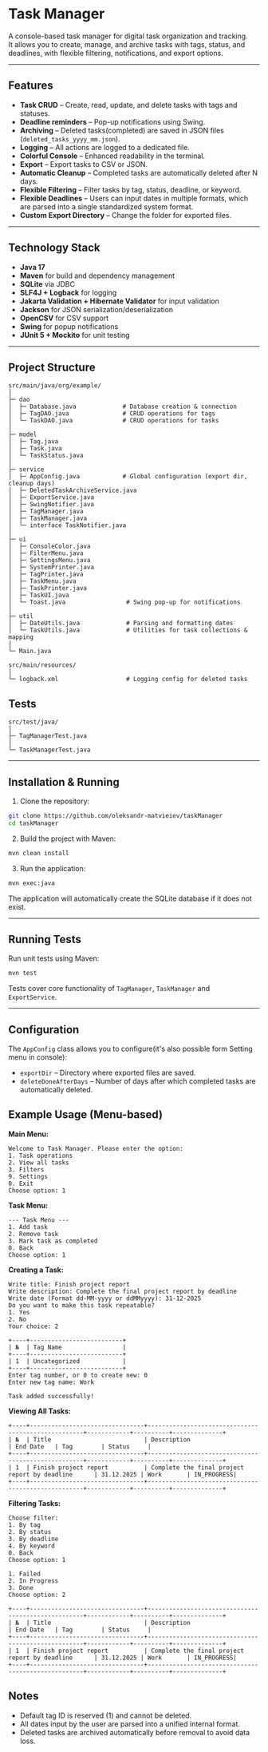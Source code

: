 # Task Manager

A console-based task manager for digital task organization and tracking.  
It allows you to create, manage, and archive tasks with tags, status, and deadlines, with flexible filtering, notifications, and export options.

---

## Features

- **Task CRUD** – Create, read, update, and delete tasks with tags and statuses.
- **Deadline reminders** – Pop-up notifications using Swing.
- **Archiving** – Deleted tasks(completed) are saved in JSON files (`deleted_tasks_yyyy_mm.json`).
- **Logging** – All actions are logged to a dedicated file.
- **Colorful Console** – Enhanced readability in the terminal.
- **Export** – Export tasks to CSV or JSON.
- **Automatic Cleanup** – Completed tasks are automatically deleted after N days.
- **Flexible Filtering** – Filter tasks by tag, status, deadline, or keyword.
- **Flexible Deadlines** – Users can input dates in multiple formats, which are parsed into a single standardized system format.
- **Custom Export Directory** – Change the folder for exported files.  

---

## Technology Stack

- **Java 17**
- **Maven** for build and dependency management
- **SQLite** via JDBC
- **SLF4J + Logback** for logging
- **Jakarta Validation + Hibernate Validator** for input validation
- **Jackson** for JSON serialization/deserialization
- **OpenCSV** for CSV support
- **Swing** for popup notifications
- **JUnit 5 + Mockito** for unit testing  

---

## Project Structure

```
src/main/java/org/example/
│
├─ dao
│  ├─ Database.java             # Database creation & connection
│  ├─ TagDAO.java               # CRUD operations for tags
│  └─ TaskDAO.java              # CRUD operations for tasks
│
├─ model
│  ├─ Tag.java
│  ├─ Task.java
│  └─ TaskStatus.java
│
├─ service
│  ├─ AppConfig.java            # Global configuration (export dir, cleanup days)
│  ├─ DeletedTaskArchiveService.java
│  ├─ ExportService.java
│  ├─ SwingNotifier.java
│  ├─ TagManager.java
│  ├─ TaskManager.java
│  └─ interface TaskNotifier.java
│
├─ ui
│  ├─ ConsoleColor.java
│  ├─ FilterMenu.java
│  ├─ SettingsMenu.java
│  ├─ SystemPrinter.java
│  ├─ TagPrinter.java
│  ├─ TaskMenu.java
│  ├─ TaskPrinter.java
│  ├─ TaskUI.java
│  └─ Toast.java                 # Swing pop-up for notifications
│
├─ util
│  ├─ DateUtils.java             # Parsing and formatting dates
│  └─ TaskUtils.java             # Utilities for task collections & mapping
│
└─ Main.java

```

```
src/main/resources/
│
└─ logback.xml                   # Logging config for deleted tasks
```

## Tests
```
src/test/java/
│
├─ TagManagerTest.java
│
└─ TaskManagerTest.java

```
---

## Installation & Running

1. Clone the repository:

```bash
git clone https://github.com/oleksandr-matvieiev/taskManager
cd taskManager
```

2. Build the project with Maven:

```bash
mvn clean install
```

3. Run the application:

```bash
mvn exec:java
```

The application will automatically create the SQLite database if it does not exist.

---

## Running Tests

Run unit tests using Maven:

```bash
mvn test
```

Tests cover core functionality of `TagManager`, `TaskManager` and `ExportService`.

---

## Configuration

The `AppConfig` class allows you to configure(it's also possible form Setting menu in console):

- `exportDir` – Directory where exported files are saved.
- `deleteDoneAfterDays` – Number of days after which completed tasks are automatically deleted.

## Example Usage (Menu-based)
**Main Menu:**
```
Welcome to Task Manager. Please enter the option:
1. Task operations
2. View all tasks
3. Filters
9. Settings
0. Exit
Choose option: 1
```
**Task Menu:**
```
--- Task Menu ---
1. Add task
2. Remove task
3. Mark task as completed
0. Back
Choose option: 1
```
**Creating a Task:**
```
Write title: Finish project report
Write description: Complete the final project report by deadline
Write date (Format dd-MM-yyyy or ddMMyyyy): 31-12-2025
Do you want to make this task repeatable?
1. Yes
2. No
Your choice: 2

+----+--------------------------+
| №  | Tag Name                 |
+----+--------------------------+
| 1  | Uncategorized            |
+----+--------------------------+
Enter tag number, or 0 to create new: 0
Enter new tag name: Work

Task added successfully!
```

**Viewing All Tasks:**
```
+----+--------------------------------+----------------------------------------------------+------------+----------+--------------+
| №  | Title                          | Description                                        | End Date   | Tag        | Status     |
+----+--------------------------------+----------------------------------------------------+------------+----------+--------------+
| 1  | Finish project report          | Complete the final project report by deadline      | 31.12.2025 | Work       | IN_PROGRESS|
+----+--------------------------------+----------------------------------------------------+------------+----------+--------------+
```

**Filtering Tasks:**
```
Choose filter:
1. By tag
2. By status
3. By deadline
4. By keyword
0. Back
Choose option: 1

1. Failed
2. In Progress
3. Done
Choose option: 2 

+----+--------------------------------+----------------------------------------------------+------------+----------+--------------+
| №  | Title                          | Description                                        | End Date   | Tag        | Status     |
+----+--------------------------------+----------------------------------------------------+------------+----------+--------------+
| 1  | Finish project report          | Complete the final project report by deadline      | 31.12.2025 | Work       | IN_PROGRESS|
+----+--------------------------------+----------------------------------------------------+------------+----------+--------------+
```


## Notes

- Default tag ID is reserved (1) and cannot be deleted.
- All dates input by the user are parsed into a unified internal format.
- Deleted tasks are archived automatically before removal to avoid data loss.